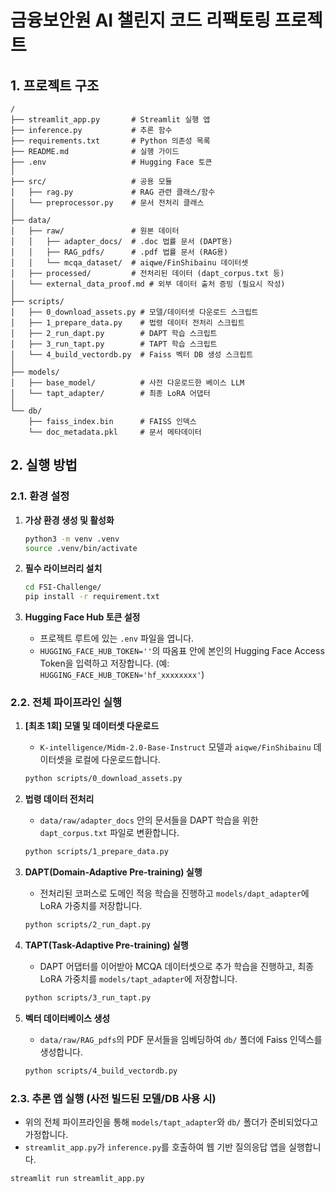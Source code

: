 # 금융보안원 AI 챌린지 코드 리팩토링 프로젝트

## 1. 프로젝트 구조

```
/
├── streamlit_app.py       # Streamlit 실행 앱
├── inference.py           # 추론 함수
├── requirements.txt       # Python 의존성 목록
├── README.md              # 실행 가이드
├── .env                   # Hugging Face 토큰
│
├── src/                   # 공용 모듈
│   ├── rag.py             # RAG 관련 클래스/함수
│   └── preprocessor.py    # 문서 전처리 클래스
│
├── data/
│   ├── raw/               # 원본 데이터
│   │   ├── adapter_docs/  # .doc 법률 문서 (DAPT용)
│   │   ├── RAG_pdfs/      # .pdf 법률 문서 (RAG용)
│   │   └── mcqa_dataset/  # aiqwe/FinShibainu 데이터셋
│   ├── processed/         # 전처리된 데이터 (dapt_corpus.txt 등)
│   └── external_data_proof.md # 외부 데이터 출처 증빙 (필요시 작성)
│
├── scripts/
│   ├── 0_download_assets.py # 모델/데이터셋 다운로드 스크립트
│   ├── 1_prepare_data.py    # 법령 데이터 전처리 스크립트
│   ├── 2_run_dapt.py        # DAPT 학습 스크립트
│   ├── 3_run_tapt.py        # TAPT 학습 스크립트
│   └── 4_build_vectordb.py  # Faiss 벡터 DB 생성 스크립트
│
├── models/
│   ├── base_model/          # 사전 다운로드한 베이스 LLM
│   └── tapt_adapter/        # 최종 LoRA 어댑터
│
└── db/
    ├── faiss_index.bin      # FAISS 인덱스
    └── doc_metadata.pkl     # 문서 메타데이터
```

## 2. 실행 방법

### 2.1. 환경 설정

1.  **가상 환경 생성 및 활성화**
    ```bash
    python3 -m venv .venv
    source .venv/bin/activate
    ```

2.  **필수 라이브러리 설치**
    ```bash
    cd FSI-Challenge/
    pip install -r requirement.txt
    ```

3.  **Hugging Face Hub 토큰 설정**
    - 프로젝트 루트에 있는 `.env` 파일을 엽니다.
    - `HUGGING_FACE_HUB_TOKEN=''`의 따옴표 안에 본인의 Hugging Face Access Token을 입력하고 저장합니다. (예: `HUGGING_FACE_HUB_TOKEN='hf_xxxxxxxx'`)

### 2.2. 전체 파이프라인 실행

1.  **[최초 1회] 모델 및 데이터셋 다운로드**
    - `K-intelligence/Midm-2.0-Base-Instruct` 모델과 `aiqwe/FinShibainu` 데이터셋을 로컬에 다운로드합니다.
    ```bash
    python scripts/0_download_assets.py
    ```

2.  **법령 데이터 전처리**
    - `data/raw/adapter_docs` 안의 문서들을 DAPT 학습을 위한 `dapt_corpus.txt` 파일로 변환합니다.
    ```bash
    python scripts/1_prepare_data.py
    ```

3.  **DAPT(Domain-Adaptive Pre-training) 실행**
    - 전처리된 코퍼스로 도메인 적응 학습을 진행하고 `models/dapt_adapter`에 LoRA 가중치를 저장합니다.
    ```bash
    python scripts/2_run_dapt.py
    ```

4.  **TAPT(Task-Adaptive Pre-training) 실행**
    - DAPT 어댑터를 이어받아 MCQA 데이터셋으로 추가 학습을 진행하고, 최종 LoRA 가중치를 `models/tapt_adapter`에 저장합니다.
    ```bash
    python scripts/3_run_tapt.py
    ```

5.  **벡터 데이터베이스 생성**
    - `data/raw/RAG_pdfs`의 PDF 문서들을 임베딩하여 `db/` 폴더에 Faiss 인덱스를 생성합니다.
    ```bash
    python scripts/4_build_vectordb.py
    ```

### 2.3. 추론 앱 실행 (사전 빌드된 모델/DB 사용 시)

- 위의 전체 파이프라인을 통해 `models/tapt_adapter`와 `db/` 폴더가 준비되었다고 가정합니다.
- `streamlit_app.py`가 `inference.py`를 호출하여 웹 기반 질의응답 앱을 실행합니다.

```bash
streamlit run streamlit_app.py
```

